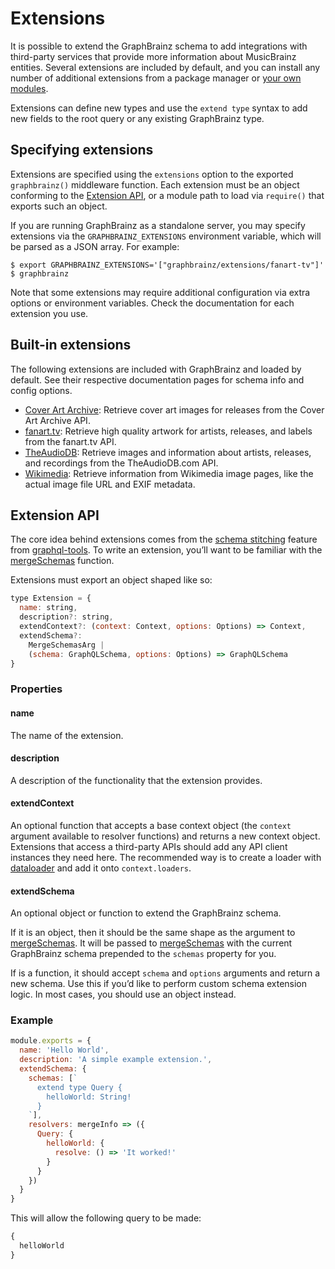 # Extensions

It is possible to extend the GraphBrainz schema to add integrations with
third-party services that provide more information about MusicBrainz entities.
Several extensions are included by default, and you can install any number of
additional extensions from a package manager or [your own modules](#extension-api).

Extensions can define new types and use the `extend type` syntax to add new
fields to the root query or any existing GraphBrainz type.

## Specifying extensions

Extensions are specified using the `extensions` option to the exported
`graphbrainz()` middleware function. Each extension must be an object conforming
to the [Extension API](#extension-api), or a module path to load via `require()`
that exports such an object.

If you are running GraphBrainz as a standalone server, you may specify
extensions via the `GRAPHBRAINZ_EXTENSIONS` environment variable, which will be
parsed as a JSON array. For example:

```console
$ export GRAPHBRAINZ_EXTENSIONS='["graphbrainz/extensions/fanart-tv"]'
$ graphbrainz
```

Note that some extensions may require additional configuration via extra options
or environment variables. Check the documentation for each extension you use.

## Built-in extensions

The following extensions are included with GraphBrainz and loaded by default.
See their respective documentation pages for schema info and config options.

* [Cover Art Archive](./cover-art-archive.md): Retrieve cover art images for
  releases from the Cover Art Archive API.
* [fanart.tv](./fanart-tv.md): Retrieve high quality artwork for artists,
  releases, and labels from the fanart.tv API.
* [TheAudioDB](./the-audio-db): Retrieve images and information about artists,
  releases, and recordings from the TheAudioDB.com API.
* [Wikimedia](./wikimedia.md): Retrieve information from Wikimedia image pages,
  like the actual image file URL and EXIF metadata.

## Extension API

The core idea behind extensions comes from the [schema stitching][] feature
from [graphql-tools][]. To write an extension, you’ll want to be familiar with
the [mergeSchemas][] function.

Extensions must export an object shaped like so:

```js
type Extension = {
  name: string,
  description?: string,
  extendContext?: (context: Context, options: Options) => Context,
  extendSchema?:
    MergeSchemasArg |
    (schema: GraphQLSchema, options: Options) => GraphQLSchema
}
```

### Properties

#### name

The name of the extension.

#### description

A description of the functionality that the extension provides.

#### extendContext

An optional function that accepts a base context object (the `context` argument
available to resolver functions) and returns a new context object. Extensions
that access a third-party APIs should add any API client instances they need
here. The recommended way is to create a loader with [dataloader][] and add it
onto `context.loaders`.

#### extendSchema

An optional object or function to extend the GraphBrainz schema.

If it is an object, then it should be the same shape as the argument to
[mergeSchemas][]. It will be passed to [mergeSchemas][] with the current
GraphBrainz schema prepended to the `schemas` property for you.

If is a function, it should accept `schema` and `options` arguments and return
a new schema. Use this if you’d like to perform custom schema extension logic.
In most cases, you should use an object instead.

### Example

```js
module.exports = {
  name: 'Hello World',
  description: 'A simple example extension.',
  extendSchema: {
    schemas: [`
      extend type Query {
        helloWorld: String!
      }
    `],
    resolvers: mergeInfo => ({
      Query: {
        helloWorld: {
          resolve: () => 'It worked!'
        }
      }
    })
  }
}
```

This will allow the following query to be made:

```graphql
{
  helloWorld
}
```

[graphql-tools]: http://dev.apollodata.com/tools/graphql-tools/index.html
[schema stitching]: http://dev.apollodata.com/tools/graphql-tools/schema-stitching.html
[mergeSchemas]: http://dev.apollodata.com/tools/graphql-tools/schema-stitching.html#mergeSchemas
[dataloader]: https://github.com/facebook/dataloader
